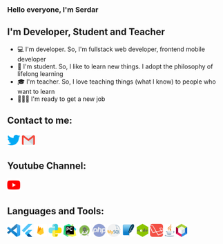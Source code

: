 ### Hello everyone, I'm Serdar

## I'm Developer, Student and Teacher
- 💻 I'm developer. So, I'm fullstack web developer, frontend mobile developer
- 📖 I'm student. So, I like to learn new things. I adopt the philosophy of lifelong learning
- 🎓 I'm teacher. So, I love teaching things (what I know) to people who want to learn
- 🏋🏻‍♂️ I'm ready to get a new job

## Contact to me:
[<img src="https://github.com/serdarpolat/serdarpolat/blob/master/twitter.png" width="30">](https://www.twitter.com/serdarplt_)
[<img src="https://github.com/serdarpolat/serdarpolat/blob/master/gmail.png" width="30">](mailto:serdar.plt21@gmail.com)

## Youtube Channel:
[<img src="https://github.com/serdarpolat/serdarpolat/blob/master/youtube.png" width="30">](https://www.youtube.com/channel/UCcGkVD4b22EOGSDdnnJ2QkA?view_as=subscriber)


## Languages and Tools:
<img src="https://github.com/serdarpolat/serdarpolat/blob/master/vscode.png" height="30"><i>  </i><img src="https://github.com/serdarpolat/serdarpolat/blob/master/flutter.png" height="30"><i>  </i><img src="https://github.com/serdarpolat/serdarpolat/blob/master/firebase.png" height="30"><i>  </i><img src="https://github.com/serdarpolat/serdarpolat/blob/master/python.png" height="30"><i>  </i><img src="https://github.com/serdarpolat/serdarpolat/blob/master/pycharm.png" height="30"><i>  </i><img src="https://github.com/serdarpolat/serdarpolat/blob/master/android_studio.png" height="30"><i>  </i><img src="https://github.com/serdarpolat/serdarpolat/blob/master/php.png" height="30"><i>  </i><img src="https://github.com/serdarpolat/serdarpolat/blob/master/mysql.png" height="30"><i>  </i><img src="https://github.com/serdarpolat/serdarpolat/blob/master/sqlite.png" height="30"><i>  </i><img src="https://github.com/serdarpolat/serdarpolat/blob/master/nodejs.png" height="30"><i>  </i><img src="https://github.com/serdarpolat/serdarpolat/blob/master/laravel.png" height="30"><i>  </i><img src="https://github.com/serdarpolat/serdarpolat/blob/master/java.png" height="30"><i>  </i><img src="https://github.com/serdarpolat/serdarpolat/blob/master/netbeans.png" height="30">